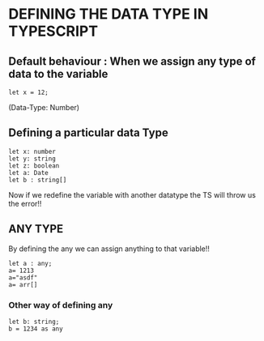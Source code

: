 

# DEFINING THE DATA TYPE IN TYPESCRIPT

## Default behaviour : When we assign any type of data to the variable

```
let x = 12;
```
(Data-Type: Number)


## Defining a particular data Type 

```
let x: number
let y: string
let z: boolean
let a: Date
let b : string[]

```
Now if we redefine the variable with another datatype the TS will throw us the error!!

## ANY TYPE 
By defining the any we can assign anything to that variable!!
```
let a : any;
a= 1213
a="asdf"
a= arr[]
```

### Other way of defining any

```
let b: string;
b = 1234 as any 
```

